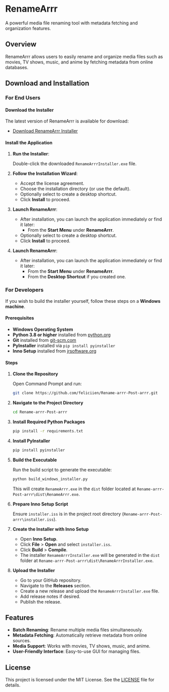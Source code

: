 # RenameArrr

A powerful media file renaming tool with metadata fetching and organization features.

## Overview

RenameArrr allows users to easily rename and organize media files such as movies, TV shows, music, and anime by fetching metadata from online databases.

## Download and Installation

### For End Users

#### Download the Installer

The latest version of RenameArrr is available for download:

- [Download RenameArrr Installer](https://github.com/feliciien/Rename-arrr-Post-arrr/releases/latest/download/RenameArrrInstaller.exe)

#### Install the Application

1. **Run the Installer**:

   Double-click the downloaded `RenameArrrInstaller.exe` file.

2. **Follow the Installation Wizard**:

   - Accept the license agreement.
   - Choose the installation directory (or use the default).
   - Optionally select to create a desktop shortcut.
   - Click **Install** to proceed.

3. **Launch RenameArrr**:

   - After installation, you can launch the application immediately or find it later:
     - From the **Start Menu** under **RenameArrr**.
   - Optionally select to create a desktop shortcut.
   - Click **Install** to proceed.

3. **Launch RenameArrr**:

   - After installation, you can launch the application immediately or find it later:
     - From the **Start Menu** under **RenameArrr**.
     - From the **Desktop Shortcut** if you created one.

### For Developers

If you wish to build the installer yourself, follow these steps on a **Windows machine**.

#### Prerequisites

- **Windows Operating System**
- **Python 3.8 or higher** installed from [python.org](https://www.python.org/downloads/)
- **Git** installed from [git-scm.com](https://git-scm.com/downloads)
- **PyInstaller** installed via `pip install pyinstaller`
- **Inno Setup** installed from [jrsoftware.org](https://jrsoftware.org/isinfo.php)

#### Steps

1. **Clone the Repository**

   Open Command Prompt and run:

   ```bash
   git clone https://github.com/feliciien/Rename-arrr-Post-arrr.git
   ```

2. **Navigate to the Project Directory**

   ```bash
   cd Rename-arrr-Post-arrr
   ```

3. **Install Required Python Packages**

   ```bash
   pip install -r requirements.txt
   ```

4. **Install PyInstaller**

   ```bash
   pip install pyinstaller
   ```

5. **Build the Executable**

   Run the build script to generate the executable:

   ```bash
   python build_windows_installer.py
   ```

   This will create `RenameArrr.exe` in the `dist` folder located at `Rename-arrr-Post-arrr\dist\RenameArrr.exe`.

6. **Prepare Inno Setup Script**

   Ensure `installer.iss` is in the project root directory (`Rename-arrr-Post-arrr\installer.iss`).

7. **Create the Installer with Inno Setup**

   - Open **Inno Setup**.
   - Click **File** > **Open** and select `installer.iss`.
   - Click **Build** > **Compile**.
   - The installer `RenameArrrInstaller.exe` will be generated in the `dist` folder at `Rename-arrr-Post-arrr\dist\RenameArrrInstaller.exe`.

8. **Upload the Installer**

   - Go to your GitHub repository.
   - Navigate to the **Releases** section.
   - Create a new release and upload the `RenameArrrInstaller.exe` file.
   - Add release notes if desired.
   - Publish the release.

## Features

- **Batch Renaming**: Rename multiple media files simultaneously.
- **Metadata Fetching**: Automatically retrieve metadata from online sources.
- **Media Support**: Works with movies, TV shows, music, and anime.
- **User-Friendly Interface**: Easy-to-use GUI for managing files.

## License

This project is licensed under the MIT License. See the [LICENSE](LICENSE) file for details.
